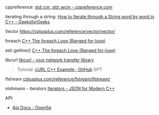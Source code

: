 cppreference: [std::cin, std::wcin - cppreference.com](https://en.cppreference.com/w/cpp/io/cin.html)


iterating through a string:
[How to Iterate through a String word by word in C++ - GeeksforGeeks](https://www.geeksforgeeks.org/cpp/how-to-iterate-through-a-string-word-by-word-in-c/)


Vector
https://cplusplus.com/reference/vector/vector/


foreach
[C++ The foreach Loop (Ranged for-loop)](https://www.w3schools.com/cpp/cpp_for_loop_foreach.asp)

std::getline()
[C++ The foreach Loop (Ranged for-loop)](https://www.w3schools.com/cpp/cpp_for_loop_foreach.asp)

libcurl
[libcurl - your network transfer library](https://curl.se/libcurl/)
> Tutorial: [cURL C++ Example · GitHub](https://gist.github.com/alghanmi/c5d7b761b2c9ab199157)
> GPT

ifstream
[cplusplus.com/reference/fstream/ifstream/](https://cplusplus.com/reference/fstream/ifstream/)

nlohmann - iterators
[Iterators - JSON for Modern C++](https://json.nlohmann.me/features/iterators/#access-object-keys-during-iteration)

API:
- [Api Docs - Open5e](https://open5e.com/api-docs)